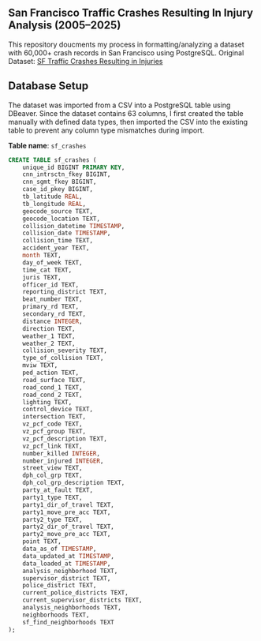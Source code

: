 ## San Francisco Traffic Crashes Resulting In Injury Analysis (2005–2025)
This repository doucments my process in formatting/analyzing a dataset with 60,000+ crash records in San Francisco using PostgreSQL. Original Dataset: [SF Traffic Crashes Resulting in Injuries](https://data.sfgov.org/Public-Safety/Traffic-Crashes-Resulting-in-Injury/ubvf-ztfx/about_data)

## Database Setup

The dataset was imported from a CSV into a PostgreSQL table using DBeaver. Since the dataset contains 63 columns, I first created the table manually with defined data types, then imported the CSV into the existing table to prevent any column type mismatches during import.

**Table name**: `sf_crashes`

```sql
CREATE TABLE sf_crashes (
    unique_id BIGINT PRIMARY KEY,
    cnn_intrsctn_fkey BIGINT,
    cnn_sgmt_fkey BIGINT,
    case_id_pkey BIGINT,
    tb_latitude REAL,
    tb_longitude REAL,
    geocode_source TEXT,
    geocode_location TEXT,
    collision_datetime TIMESTAMP,
    collision_date TIMESTAMP,
    collision_time TEXT,
    accident_year TEXT,
    month TEXT,
    day_of_week TEXT,
    time_cat TEXT,
    juris TEXT,
    officer_id TEXT,
    reporting_district TEXT,
    beat_number TEXT,
    primary_rd TEXT,
    secondary_rd TEXT,
    distance INTEGER,
    direction TEXT,
    weather_1 TEXT,
    weather_2 TEXT,
    collision_severity TEXT,
    type_of_collision TEXT,
    mviw TEXT,
    ped_action TEXT,
    road_surface TEXT,
    road_cond_1 TEXT,
    road_cond_2 TEXT,
    lighting TEXT,
    control_device TEXT,
    intersection TEXT,
    vz_pcf_code TEXT,
    vz_pcf_group TEXT,
    vz_pcf_description TEXT,
    vz_pcf_link TEXT,
    number_killed INTEGER,
    number_injured INTEGER,
    street_view TEXT,
    dph_col_grp TEXT,
    dph_col_grp_description TEXT,
    party_at_fault TEXT,
    party1_type TEXT,
    party1_dir_of_travel TEXT,
    party1_move_pre_acc TEXT,
    party2_type TEXT,
    party2_dir_of_travel TEXT,
    party2_move_pre_acc TEXT,
    point TEXT,
    data_as_of TIMESTAMP,
    data_updated_at TIMESTAMP,
    data_loaded_at TIMESTAMP,
    analysis_neighborhood TEXT,
    supervisor_district TEXT,
    police_district TEXT,
    current_police_districts TEXT,
    current_supervisor_districts TEXT,
    analysis_neighborhoods TEXT,
    neighborhoods TEXT,
    sf_find_neighborhoods TEXT
);
```

